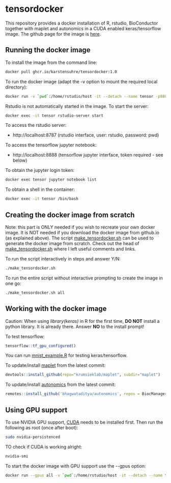 # tensordocker

This repository provides a docker installation of R, rstudio, BioConductor together with maplet and autonomics in a CUDA enabled keras/tensorflow image. The github page for the image is [here](https://github.com/karstensuhre/tensordocker/pkgs/container/tensordocker).


## Running the docker image

To install the image from the command line: 
```bash
docker pull ghcr.io/karstensuhre/tensordocker:1.0
```

To run the docker image (adapt the -v option to mount the required local directory):
```bash
docker run -v `pwd`:/home/rstudio/host -it --detach --name tensor -p8888:8888 -p8787:8787 ghcr.io/karstensuhre/tensordocker:1.0
```

Rstudio is not automatically started in the image. To start the server:
```bash
docker exec -it tensor rstudio-server start
```

To access the rstudio server:
* http://localhost:8787 (rstudio interface, user: rstudio, password: pwd)

To access the tensorflow jupyter notebook:
* http://localhost:8888 (tensorflow jupyter interface, token required - see below)

To obtain the jupyter login token:
```bash
docker exec tensor jupyter notebook list
```

To obtain a shell in the container:
```bash
docker exec -it tensor /bin/bash
```

## Creating the docker image from scratch

Note: this part is ONLY needed if you wish to recreate your own docker image.
It is NOT needed if you download the docker image from github.io (as explained above).
The script [make_tensordocker.sh](https://github.com/karstensuhre/tensordocker/blob/main/make_tensordocker.sh) can be used to generate the docker image from scratch.
Check out the head of [make_tensordocker.sh](https://github.com/karstensuhre/tensordocker/blob/main/make_tensordocker.sh) where I left useful comments and links.

To run the script interactively in steps and answer Y/N: 
```bash
./make_tensordocker.sh
```

To run the entire script without interactive prompting to create the image in one go:
```bash
./make_tensordocker.sh all
```

## Working with the docker image

Caution: When using *library(keras)* in R for the first time, **DO NOT** install a python library. It is already there. Answer **NO** to the install prompt! 

To test tensorflow:
```R
tensorflow::tf_gpu_configured()
```

You can run [mnist_example.R](https://github.com/karstensuhre/tensordocker/blob/main/mnist_example.R) for testing keras/tensorflow.

To update/install [maplet](https://github.com/krumsieklab/maplet) from the latest commit:
```R
devtools::install_github(repo="krumsieklab/maplet", subdir="maplet")
```

To update/install [autonomics](https://github.com/bhagwataditya/autonomics) from the latest commit:
```R
remotes::install_github('bhagwataditya/autonomics', repos = BiocManager::repositories(), dependencies = TRUE, upgrade = FALSE)
```


## Using GPU support

To use NVIDIA GPU support, [CUDA](https://docs.nvidia.com/cuda/cuda-installation-guide-linux/index.html) needs to be installed first.
Then run the following as root (once after boot):
```bash
sudo nvidia-persistenced
```

TO check if CUDA is working alright:
```bash
nvidia-smi
```

To start the docker image with GPU support use the --gpus option:
```bash
docker run --gpus all -v `pwd`:/home/rstudio/host -it --detach --name tensor -p8888:8888 -p8787:8787 ghcr.io/karstensuhre/tensordocker:1.0
```
